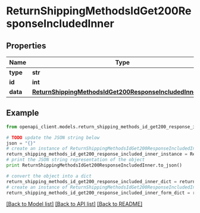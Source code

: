 # ReturnShippingMethodsIdGet200ResponseIncludedInner


## Properties
Name | Type | Description | Notes
------------ | ------------- | ------------- | -------------
**type** | **str** |  | [optional] 
**id** | **int** |  | [optional] 
**data** | [**ReturnShippingMethodsIdGet200ResponseIncludedInnerData**](ReturnShippingMethodsIdGet200ResponseIncludedInnerData.md) |  | [optional] 

## Example

```python
from openapi_client.models.return_shipping_methods_id_get200_response_included_inner import ReturnShippingMethodsIdGet200ResponseIncludedInner

# TODO update the JSON string below
json = "{}"
# create an instance of ReturnShippingMethodsIdGet200ResponseIncludedInner from a JSON string
return_shipping_methods_id_get200_response_included_inner_instance = ReturnShippingMethodsIdGet200ResponseIncludedInner.from_json(json)
# print the JSON string representation of the object
print ReturnShippingMethodsIdGet200ResponseIncludedInner.to_json()

# convert the object into a dict
return_shipping_methods_id_get200_response_included_inner_dict = return_shipping_methods_id_get200_response_included_inner_instance.to_dict()
# create an instance of ReturnShippingMethodsIdGet200ResponseIncludedInner from a dict
return_shipping_methods_id_get200_response_included_inner_form_dict = return_shipping_methods_id_get200_response_included_inner.from_dict(return_shipping_methods_id_get200_response_included_inner_dict)
```
[[Back to Model list]](../README.md#documentation-for-models) [[Back to API list]](../README.md#documentation-for-api-endpoints) [[Back to README]](../README.md)


